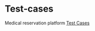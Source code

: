 # Test-cases

Medical reservation platform
[Test Cases](https://docs.google.com/spreadsheets/d/1CCvtuQ45veTcj6RnNsn1VpRcf3BNQYnEXwuDOfbZt9s/edit?usp=sharing)
